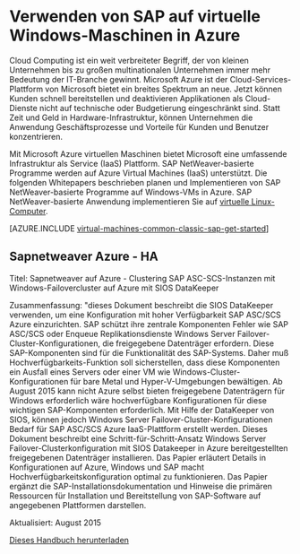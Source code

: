 <properties
   pageTitle="Virtuelle Windows-Maschinen mit SAP | Microsoft Azure"
   description="Zur Verwendung von SAP auf Windows virtuelle Maschinen (VMs) in Microsoft Azure löschen"
   services="virtual-machines-windows,virtual-network,storage"
   documentationCenter="saponazure"
   authors="MSSedusch"
   manager="timlt"
   editor=""
   tags="azure-service-management"
   keywords=""/>
<tags
   ms.service="virtual-machines-windows"
   ms.devlang="NA"
   ms.topic="campaign-page"
   ms.tgt_pltfrm="vm-windows"
   ms.workload="na"
   ms.date="10/04/2016"
   ms.author="sedusch"/>

# <a name="using-sap-on-windows-virtual-machines-in-azure"></a>Verwenden von SAP auf virtuelle Windows-Maschinen in Azure

Cloud Computing ist ein weit verbreiteter Begriff, der von kleinen Unternehmen bis zu großen multinationalen Unternehmen immer mehr Bedeutung der IT-Branche gewinnt. Microsoft Azure ist der Cloud-Services-Plattform von Microsoft bietet ein breites Spektrum an neue. Jetzt können Kunden schnell bereitstellen und deaktivieren Applikationen als Cloud-Dienste nicht auf technische oder Budgetierung eingeschränkt sind. Statt Zeit und Geld in Hardware-Infrastruktur, können Unternehmen die Anwendung Geschäftsprozesse und Vorteile für Kunden und Benutzer konzentrieren.

Mit Microsoft Azure virtuellen Maschinen bietet Microsoft eine umfassende Infrastruktur als Service (IaaS) Plattform. SAP NetWeaver-basierte Programme werden auf Azure Virtual Machines (IaaS) unterstützt. Die folgenden Whitepapers beschrieben planen und Implementieren von SAP NetWeaver-basierte Programme auf Windows-VMs in Azure. SAP NetWeaver-basierte Anwendung implementieren Sie auf [virtuelle Linux-Computer](virtual-machines-linux-classic-sap-get-started.md).

[AZURE.INCLUDE [virtual-machines-common-classic-sap-get-started](../../includes/virtual-machines-common-classic-sap-get-started.md)]

## <a name="sap-netweaver-on-azure---ha"></a>Sapnetweaver Azure - HA

Titel: Sapnetweaver auf Azure - Clustering SAP ASC-SCS-Instanzen mit Windows-Failovercluster auf Azure mit SIOS DataKeeper

Zusammenfassung: "dieses Dokument beschreibt die SIOS DataKeeper verwenden, um eine Konfiguration mit hoher Verfügbarkeit SAP ASC/SCS Azure einzurichten. SAP schützt ihre zentrale Komponenten Fehler wie SAP ASC/SCS oder Enqueue Replikationsdienste Windows Server Failover-Cluster-Konfigurationen, die freigegebene Datenträger erfordern. Diese SAP-Komponenten sind für die Funktionalität des SAP-Systems. Daher muß Hochverfügbarkeits-Funktion soll sicherstellen, dass diese Komponenten ein Ausfall eines Servers oder einer VM wie Windows-Cluster-Konfigurationen für bare Metal und Hyper-V-Umgebungen bewältigen. Ab August 2015 kann nicht Azure selbst bieten freigegebene Datenträgern für Windows erforderlich wäre hochverfügbare Konfigurationen für diese wichtigen SAP-Komponenten erforderlich. Mit Hilfe der DataKeeper von SIOS, können jedoch Windows Server Failover-Cluster-Konfigurationen Bedarf für SAP ASC/SCS Azure IaaS-Plattform erstellt werden. Dieses Dokument beschreibt eine Schritt-für-Schritt-Ansatz Windows Server Failover-Clusterkonfiguration mit SIOS Datakeeper in Azure bereitgestellten freigegebenen Datenträger installieren. Das Papier erläutert Details in Konfigurationen auf Azure, Windows und SAP macht Hochverfügbarkeitskonfiguration optimal zu funktionieren. Das Papier ergänzt die SAP-Installationsdokumentation und Hinweise die primären Ressourcen für Installation und Bereitstellung von SAP-Software auf angegebenen Plattformen darstellen.

Aktualisiert: August 2015

[Dieses Handbuch herunterladen](http://go.microsoft.com/fwlink/?LinkId=613056)
